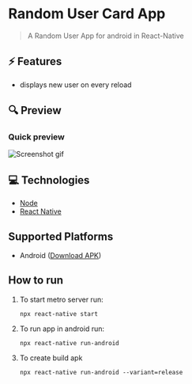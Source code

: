 # Random User Card App

> A Random User App for android in React-Native

## ⚡ Features

- displays new user on every reload

## 🔍 Preview

### Quick preview

![Screenshot gif](RandomUser.gif)

## 💻 Technologies

- [Node](https://nodejs.org/en/)
- [React Native](https://reactnative.dev/)

## Supported Platforms

- Android ([Download APK](RandomUser.apk))

## How to run

1. To start metro server run:

   ```
   npx react-native start

   ```

2. To run app in android run:

   ```
   npx react-native run-android

   ```

3. To create build apk
   ```
   npx react-native run-android --variant=release
   ```
